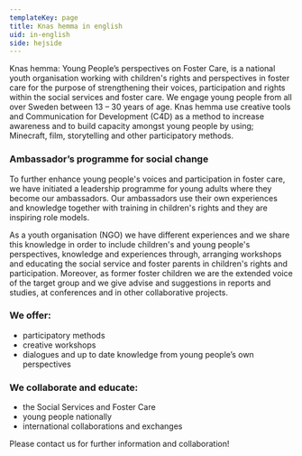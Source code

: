 ```yaml
---
templateKey: page
title: Knas hemma in english
uid: in-english
side: hejside
---
```

Knas hemma: Young People’s perspectives on Foster Care, is a national youth organisation working with children's rights and perspectives in foster care for the purpose of strengthening their voices, participation and rights within the social services and foster care. We engage young people from all over Sweden between 13 – 30 years of age. Knas hemma use creative tools and Communication for Development (C4D) as a method to increase awareness and to build capacity amongst young people by using; Minecraft, film, storytelling and other participatory methods. 

### Ambassador’s programme for social change
To further enhance young people's voices and participation in foster care, we have initiated a leadership programme for young adults where they become our ambassadors. Our ambassadors use their own experiences and knowledge together with training in children's rights and they are inspiring role models.

As a youth organisation (NGO) we have different experiences and we share this knowledge in order to include children's and young people's perspectives, knowledge and experiences through, arranging workshops and educating the social service and foster parents in children's rights and participation. Moreover, as former foster children we are the extended voice of the target group and we give advise and suggestions in reports and studies, at conferences and in other collaborative projects.

### We offer: 
- participatory methods
- creative workshops
- dialogues and up to date knowledge from young people’s own perspectives

### We collaborate and educate: 
- the Social Services and Foster Care 
- young people nationally 
- international collaborations and exchanges 

Please contact us for further information and collaboration! 
